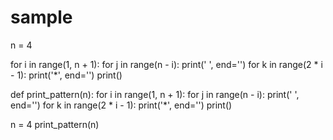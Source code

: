 # sample

n = 4

for i in range(1, n + 1):
    for j in range(n - i):
        print(' ', end='')
    for k in range(2 * i - 1):
        print('*', end='')
    print()

def print_pattern(n):
    for i in range(1, n + 1):
        for j in range(n - i):
            print(' ', end='')
        for k in range(2 * i - 1):
            print('*', end='')
        print()

n = 4
print_pattern(n)
